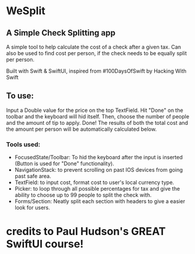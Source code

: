 # WeSplit
## A Simple Check Splitting app
A simple tool to help calculate the cost of a check after a given tax. Can also be used to find cost per person, if the check
needs to be equally split per person.

Built with Swift & SwiftUI, inspired from #100DaysOfSwift by Hacking With Swift

## To use:
Input a Double value for the price on the top TextField. Hit "Done" on the toolbar and the keyboard will hid itself.
Then, choose the number of people and the amount of tip to apply.
Done! The results of both the total cost and the amount per person will be automatically calculated below.

### Tools used:
* FocusedState/Toolbar: To hid the keyboard after the input is inserted (Button is used for "Done" functionality).
* NavigationStack: to prevent scrolling on past IOS devices from going past safe area.
* TextField: to input cost, format cost to user's local currency type.
* Picker: to loop through all possible percentages for tax and give the ability to choose up to 99 people to split the check with.
* Forms/Section: Neatly split each section with headers to give a easier look for users.



# credits to Paul Hudson's GREAT SwiftUI course! 
